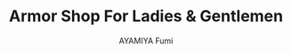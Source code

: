 --- 
slug: "armor-shop-for-ladies-gentlemen"
title: "Armor Shop For Ladies & Gentlemen"
publishdate: "2018-12-31"
src: "https://365manga.net/manga/armor-shop-for-ladies-gentlemen"
author: "AYAMIYA Fumi"
image: "https://data.365manga.net/images/thumbnails/32612-armor-shop-for-ladies-gentlemen.jpg"
tags: ["Comedy","Ecchi","Fantasy","Slice of life"]
chapters: ["Vol.1 Chapter 6: A Ponytail Approaches ","Chapter 5: Arms Of An Angel ","Chapter 4: Beware Of Charm Equipment 2 ","Chapter 3: Beware Of Charm Equipment 1 ","Chapter 2 ","Chapter 1"]
chapterlinks: ["https://365manga.net/armor-shop-for-ladies-gentlemen/chapter-6.html","https://365manga.net/armor-shop-for-ladies-gentlemen/chapter-5.html","https://365manga.net/armor-shop-for-ladies-gentlemen/chapter-4.html","https://365manga.net/armor-shop-for-ladies-gentlemen/chapter-3.html","https://365manga.net/armor-shop-for-ladies-gentlemen/chapter-2.html","https://365manga.net/armor-shop-for-ladies-gentlemen/chapter-1.html"]
description: "'All armor handled in this shop is...' On his way of searching for a job, young man Kautz caught a sight of a shop recruiting for a store clerk. When he entered, what he saw was... Welcome to the journey! Welcome to the adult armor shop!"
---